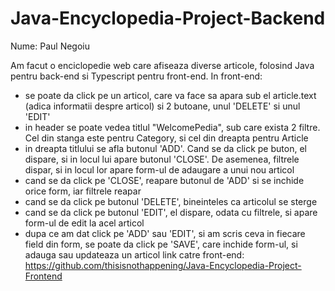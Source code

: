 # Java-Encyclopedia-Project-Backend

Nume: Paul Negoiu

Am facut o enciclopedie web care afiseaza diverse articole, folosind Java pentru back-end si Typescript pentru front-end.
In front-end: 
- se poate da click pe un articol, care va face sa apara sub el article.text (adica informatii despre articol) si 2 butoane, unul 'DELETE' si unul 'EDIT'
- in header se poate vedea titlul "WelcomePedia", sub care exista 2 filtre. Cel din stanga este pentru Category, si cel din dreapta pentru Article
- in dreapta titlului se afla butonul 'ADD'. Cand se da click pe buton, el dispare, si in locul lui apare butonul 'CLOSE'. De asemenea, filtrele dispar, si in locul lor apare form-ul de adaugare a unui nou articol
- cand se da click pe 'CLOSE', reapare butonul de 'ADD' si se inchide orice form, iar filtrele reapar
- cand se da click pe butonul 'DELETE', bineinteles ca articolul se sterge
- cand se da click pe butonul 'EDIT', el dispare, odata cu filtrele, si apare form-ul de edit la acel articol
- dupa ce am dat click pe 'ADD' sau 'EDIT', si am scris ceva in fiecare field din form, se poate da click pe 'SAVE', care inchide form-ul, si adauga sau updateaza un articol
link catre front-end: https://github.com/thisisnothappening/Java-Encyclopedia-Project-Frontend
